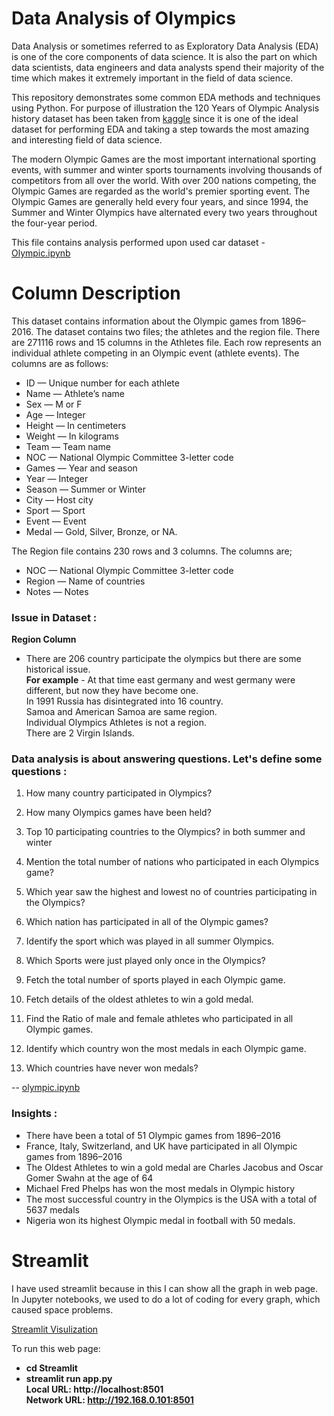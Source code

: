# Data Analysis of Olympics
Data Analysis or sometimes referred to as Exploratory Data Analysis (EDA) is one of the core components of data science. It is also the part on which data scientists, data engineers and data analysts spend their majority of the time which makes it extremely important in the field of data science.

This repository demonstrates some common EDA methods and techniques using Python. For purpose of illustration the 120 Years of Olympic Analysis history dataset has been taken from [kaggle](https://www.kaggle.com/datasets/heesoo37/120-years-of-olympic-history-athletes-and-results) since it is one of the ideal dataset for performing EDA and taking a step towards the most amazing and interesting field of data science. <br/>


The modern Olympic Games are the most important international sporting events, with summer and winter sports tournaments involving thousands of competitors from all over the world.
With over 200 nations competing, the Olympic Games are regarded as the world's premier sporting event. The Olympic Games are generally held every four years, and since 1994, the Summer and Winter Olympics have alternated every two years throughout the four-year period.

This file contains analysis performed upon used car dataset - [Olympic.ipynb](https://github.com/Uqbaahmad/Olympics-Analysis/tree/main/Analysis)

# Column Description 
This dataset contains information about the Olympic games from 1896–2016. The dataset contains two files; the athletes and the region file.
There are 271116 rows and 15 columns in the Athletes file. Each row represents an individual athlete competing in an Olympic event (athlete events). The columns are as follows:
* ID — Unique number for each athlete
* Name — Athlete’s name
* Sex — M or F
* Age — Integer
* Height — In centimeters
* Weight — In kilograms
* Team — Team name
* NOC — National Olympic Committee 3-letter code
* Games — Year and season
* Year — Integer
* Season — Summer or Winter
* City — Host city
* Sport — Sport
* Event — Event
* Medal — Gold, Silver, Bronze, or NA.

The Region file contains 230 rows and 3 columns. The columns are;

* NOC — National Olympic Committee 3-letter code
* Region — Name of countries
* Notes — Notes

### Issue in Dataset :
**Region Column**
* There are 206 country participate the olympics but there are some historical issue.<br/>
**For example** - At that time east germany and west germany were different, but now they have become one.<br/>
                  In 1991 Russia has disintegrated into 16 country.<br/>
   Samoa and American Samoa are same region.<br/>
   Individual Olympics Athletes is not a region. <br/>
   There are 2 Virgin Islands.
    

### Data analysis is about answering questions. Let's define some questions :
1. How many country participated in Olympics?
2. How many Olympics games have been held?
3. Top 10 participating countries to the Olympics? in both summer and winter

2. Mention the total number of nations who participated in each Olympics game?

3. Which year saw the highest and lowest no of countries participating in the Olympics?

4. Which nation has participated in all of the Olympic games?

5. Identify the sport which was played in all summer Olympics.

6. Which Sports were just played only once in the Olympics?

7. Fetch the total number of sports played in each Olympic game.

8. Fetch details of the oldest athletes to win a gold medal.

9. Find the Ratio of male and female athletes who participated in all Olympic games.

15. Identify which country won the most medals in each Olympic game.

17. Which countries have never won medals?

-- [olympic.ipynb](https://github.com/Uqbaahmad/Olympics-Analysis/blob/main/Analysis/olympics.ipynb)


### Insights : 
* There have been a total of 51 Olympic games from 1896–2016
* France, Italy, Switzerland, and UK have participated in all Olympic games from 1896–2016
* The Oldest Athletes to win a gold medal are Charles Jacobus and Oscar Gomer Swahn at the age of 64
* Michael Fred Phelps has won the most medals in Olympic history
* The most successful country in the Olympics is the USA with a total of 5637 medals
* Nigeria won its highest Olympic medal in football with 50 medals.

# Streamlit
I have used streamlit because in this I can show all the graph in web page. In Jupyter notebooks, we used to do a lot of coding for every graph, which caused space problems.

[Streamlit Visulization](https://github.com/Uqbaahmad/Olympics-Analysis/tree/main/Streamlit)

To run this web page: <br/>

* **cd Streamlit** <br/>
* **streamlit run app.py** <br/>
  **Local URL: http://localhost:8501  <br/>
  Network URL: http://192.168.0.101:8501**
